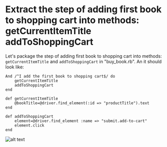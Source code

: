 # Extract the step of adding first book to shopping cart into methods: getCurrentItemTitle addToShoppingCart

Let's package the step of adding first book to shopping cart into methods: `getCurrentItemTitle` and `addToShoppingCart` in "buy_book.rb". An it should look like:

<pre><code>And /^I add the first book to shopping cart$/ do
    getCurrentItemTitle
    addToShoppingCart
end

def getCurrentItemTitle
	@bookTitle=@driver.find_element(:id => "productTitle").text
end

def addToShoppingCart
	element=@driver.find_element :name => "submit.add-to-cart"
	element.click
end
</pre></code>

![alt text](https://raw.githubusercontent.com/hy1984427/BDD-with-PageObject/master/images/ExtractAddingTheFirstBookToShoppingCart.png "Extract addTheFirstBookToShoppingCart into methods")
